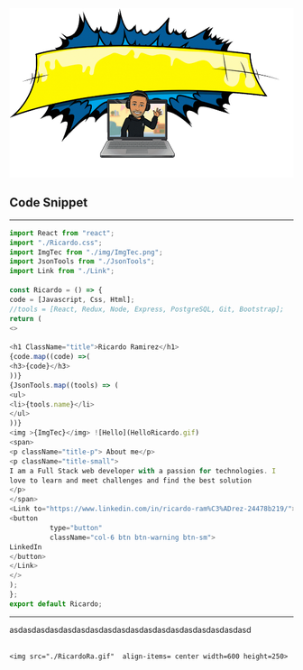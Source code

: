 <img src="./HelloRicardo.gif" width=600 height=300>
 
 
## Code Snippet
---
```JavaScript
import React from "react";
import "./Ricardo.css";
import ImgTec from "./img/ImgTec.png";
import JsonTools from "./JsonTools";
import Link from "./Link";

const Ricardo = () => {
code = [Javascript, Css, Html];
//tools = [React, Redux, Node, Express, PostgreSQL, Git, Bootstrap];
return (
<>

<h1 ClassName="title">Ricardo Ramirez</h1>
{code.map((code) =>(
<h3>{code}</h3>
))}
{JsonTools.map((tools) => (
<ul>
<li>{tools.name}</li>
</ul>
))}
<img >{ImgTec}</img> ![Hello](HelloRicardo.gif)
<span>
<p className="title-p"> About me</p>
<p className="title-small">
I am a Full Stack web developer with a passion for technologies. I
love to learn and meet challenges and find the best solution
</p>
</span>
<Link to="https://www.linkedin.com/in/ricardo-ram%C3%ADrez-24478b219/">
<button
          type="button"
          className="col-6 btn btn-warning btn-sm">
LinkedIn
</button>
</Link>
</>
);
};
export default Ricardo;

```

---

<p align-items= center >asdasdasdasdasdasdasdasdasdasdasdasdasdasdasdasdasdasd</p>

```

<img src="./RicardoRa.gif"  align-items= center width=600 height=250>

```

```

